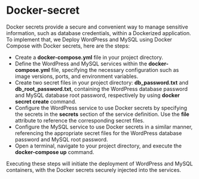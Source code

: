 # Docker-secret
Docker secrets provide a secure and convenient way to manage sensitive information, such as database credentials, within a Dockerized application.
To implement that, we Deploy WordPress and MySQL using Docker Compose with Docker secrets, here are the steps:

-	Create a **docker-compose.yml** file in your project directory.
-	Define the WordPress and MySQL services within the **docker-compose.yml** file, specifying the necessary configuration such as image versions, ports, and environment variables.
-	Create two secret files in your project directory: **db_password.txt** and **db_root_password.txt**, containing the WordPress database password and MySQL database root password, respectively by using **docker secret create** command.
-	Configure the WordPress service to use Docker secrets by specifying the secrets in the **secrets** section of the service definition. Use the **file** attribute to reference the corresponding secret files.
-	Configure the MySQL service to use Docker secrets in a similar manner, referencing the appropriate secret files for the WordPress database password and MySQL root password.
-	Open a terminal, navigate to your project directory, and execute the **docker-compose up** command.

<p>Executing these steps will initiate the deployment of WordPress and MySQL containers, with the Docker secrets securely injected into the services.</p>



